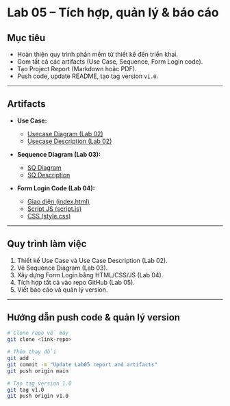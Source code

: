 # Lab 05 – Tích hợp, quản lý & báo cáo  

##  Mục tiêu
- Hoàn thiện quy trình phần mềm từ thiết kế đến triển khai.
- Gom tất cả các artifacts (Use Case, Sequence, Form Login code).
- Tạo Project Report (Markdown hoặc PDF).
- Push code, update README, tạo tag version `v1.0`.

---

## Artifacts

- **Use Case:**
    - [Usecase Diagram (Lab 02)](usecase%20lab2.png)
    - [Usecase Description (Lab 02)](usecase%20description.txt)

- **Sequence Diagram (Lab 03):**
    - [SQ Diagram](lab3/SQ%20lab3.png) 
    - [SQ Description](lab3/description.txt)

- **Form Login Code (Lab 04):**
    - [Giao diện (index.html)](lab4/index.html)
    - [Script JS (script.js)](lab4/script.js)
    - [CSS (style.css)](lab4/style.css)

---

## Quy trình làm việc
1. Thiết kế Use Case và Use Case Description (Lab 02).
2. Vẽ Sequence Diagram (Lab 03).
3. Xây dựng Form Login bằng HTML/CSS/JS (Lab 04).
4. Tích hợp tất cả vào repo GitHub (Lab 05).
5. Viết báo cáo và quản lý version.

---

## Hướng dẫn push code & quản lý version
```bash
# Clone repo về máy
git clone <link-repo>

# Thêm thay đổi
git add .
git commit -m "Update Lab05 report and artifacts"
git push origin main

# Tạo tag version 1.0
git tag v1.0
git push origin v1.0
